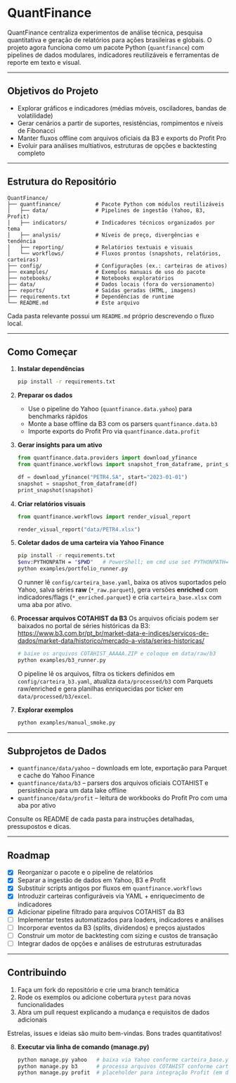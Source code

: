 # QuantFinance

QuantFinance centraliza experimentos de análise técnica, pesquisa quantitativa e geração de relatórios para ações brasileiras e globais. O projeto agora funciona como um pacote Python (`quantfinance`) com pipelines de dados modulares, indicadores reutilizáveis e ferramentas de reporte em texto e visual.

---

## Objetivos do Projeto

- Explorar gráficos e indicadores (médias móveis, osciladores, bandas de volatilidade)
- Gerar cenários a partir de suportes, resistências, rompimentos e níveis de Fibonacci
- Manter fluxos offline com arquivos oficiais da B3 e exports do Profit Pro
- Evoluir para análises multiativos, estruturas de opções e backtesting completo

---

## Estrutura do Repositório

```
QuantFinance/
├── quantfinance/           # Pacote Python com módulos reutilizáveis
│   ├── data/               # Pipelines de ingestão (Yahoo, B3, Profit)
│   ├── indicators/         # Indicadores técnicos organizados por tema
│   ├── analysis/           # Níveis de preço, divergências e tendência
│   ├── reporting/          # Relatórios textuais e visuais
│   └── workflows/          # Fluxos prontos (snapshots, relatórios, carteiras)
├── config/                 # Configurações (ex.: carteiras de ativos)
├── examples/               # Exemplos manuais de uso do pacote
├── notebooks/              # Notebooks exploratórios
├── data/                   # Dados locais (fora do versionamento)
├── reports/                # Saídas geradas (HTML, imagens)
├── requirements.txt        # Dependências de runtime
└── README.md               # Este arquivo
```

Cada pasta relevante possui um `README.md` próprio descrevendo o fluxo local.

---

## Como Começar

1. **Instalar dependências**
   ```bash
   pip install -r requirements.txt
   ```

2. **Preparar os dados**
   - Use o pipeline do Yahoo (`quantfinance.data.yahoo`) para benchmarks rápidos
   - Monte a base offline da B3 com os parsers `quantfinance.data.b3`
   - Importe exports do Profit Pro via `quantfinance.data.profit`

3. **Gerar insights para um ativo**
   ```python
   from quantfinance.data.providers import download_yfinance
   from quantfinance.workflows import snapshot_from_dataframe, print_snapshot

   df = download_yfinance("PETR4.SA", start="2023-01-01")
   snapshot = snapshot_from_dataframe(df)
   print_snapshot(snapshot)
   ```

4. **Criar relatórios visuais**
   ```python
   from quantfinance.workflows import render_visual_report

   render_visual_report("data/PETR4.xlsx")
   ```

5. **Coletar dados de uma carteira via Yahoo Finance**
   ```bash
   pip install -r requirements.txt
   $env:PYTHONPATH = "$PWD"   # PowerShell; em cmd use set PYTHONPATH=%CD%
   python examples/portfolio_runner.py
   ```
   O runner lê `config/carteira_base.yaml`, baixa os ativos suportados pelo Yahoo, salva séries **raw** (`*_raw.parquet`), gera versões **enriched** com indicadores/flags (`*_enriched.parquet`) e cria `carteira_base.xlsx` com uma aba por ativo.

6. **Processar arquivos COTAHIST da B3**
   Os arquivos oficiais podem ser baixados no portal de séries históricas da B3: https://www.b3.com.br/pt_br/market-data-e-indices/servicos-de-dados/market-data/historico/mercado-a-vista/series-historicas/
   ```bash
   # baixe os arquivos COTAHIST_AAAAA.ZIP e coloque em data/raw/b3
   python examples/b3_runner.py
   ```
   O pipeline lê os arquivos, filtra os tickers definidos em `config/carteira_b3.yaml`, atualiza `data/processed/b3` com Parquets raw/enriched e gera planilhas enriquecidas por ticker em `data/processed/b3/excel`.

7. **Explorar exemplos**
   ```bash
   python examples/manual_smoke.py
   ```

---

## Subprojetos de Dados

- `quantfinance/data/yahoo` – downloads em lote, exportação para Parquet e cache do Yahoo Finance
- `quantfinance/data/b3` – parsers dos arquivos oficiais COTAHIST e persistência para um data lake offline
- `quantfinance/data/profit` – leitura de workbooks do Profit Pro com uma aba por ativo

Consulte os README de cada pasta para instruções detalhadas, pressupostos e dicas.

---

## Roadmap

- [x] Reorganizar o pacote e o pipeline de relatórios
- [x] Separar a ingestão de dados em Yahoo, B3 e Profit
- [x] Substituir scripts antigos por fluxos em `quantfinance.workflows`
- [x] Introduzir carteiras configuráveis via YAML + enriquecimento de indicadores
- [x] Adicionar pipeline filtrado para arquivos COTAHIST da B3
- [ ] Implementar testes automatizados para loaders, indicadores e análises
- [ ] Incorporar eventos da B3 (splits, dividendos) e preços ajustados
- [ ] Construir um motor de backtesting com sizing e custos de transação
- [ ] Integrar dados de opções e análises de estruturas estruturadas

---

## Contribuindo

1. Faça um fork do repositório e crie uma branch temática
2. Rode os exemplos ou adicione cobertura `pytest` para novas funcionalidades
3. Abra um pull request explicando a mudança e requisitos de dados adicionais

Estrelas, issues e ideias são muito bem-vindas. Bons trades quantitativos!

8. **Executar via linha de comando (manage.py)**
   ```bash
   python manage.py yahoo   # baixa via Yahoo conforme carteira_base.yaml
   python manage.py b3      # processa arquivos COTAHIST conforme carteira_b3.yaml
   python manage.py profit  # placeholder para integração Profit (em desenvolvimento)
   ```


